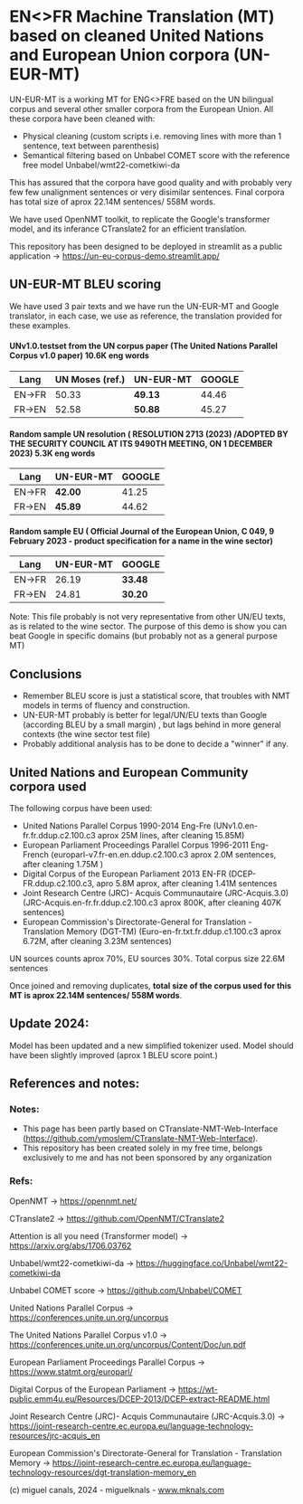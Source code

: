 # EN<>FR Machine Translation (MT) based on cleaned United Nations and European Union corpora (UN-EUR-MT)

UN-EUR-MT is a working MT for ENG<>FRE based on the UN bilingual corpus and several other smaller corpora from the European Union. All these corpora have been cleaned with:

- Physical cleaning (custom scripts i.e. removing lines with more than 1 sentence, text between parenthesis)
- Semantical filtering based on Unbabel COMET score with the reference free model Unbabel/wmt22-cometkiwi-da

This has assured that the corpora have good quality and with probably very few few unalignment sentences or very disimilar sentences. Final corpora has total size of aprox 22.14M sentences/ 558M words.

We have used OpenNMT toolkit, to replicate the Google's transformer model, and its inferance CTranslate2 for an efficient translation. 

This repository has been designed to be deployed in streamlit as a public application  -> https://un-eu-corpus-demo.streamlit.app/

## UN-EUR-MT BLEU scoring

We have used 3 pair texts and we have run the UN-EUR-MT and Google translator, in each case, we use as reference, the translation provided for these examples.

#### UNv1.0.testset from the UN corpus paper (The United Nations Parallel Corpus v1.0 paper) 10.6K eng words

Lang  | UN Moses (ref.)  |  UN-EUR-MT | GOOGLE
------------- | -------------| -------------| -------------
EN->FR  | 50.33| **49.13** | 44.46
FR->EN  | 52.58 | **50.88** | 45.27

#### Random sample UN resolution ( RESOLUTION 2713 (2023) /ADOPTED BY THE SECURITY COUNCIL AT ITS 9490TH MEETING, ON 1 DECEMBER 2023) 5.3K eng words
Lang  |   UN-EUR-MT | GOOGLE
------------- | -------------| -------------
EN->FR  | **42.00**| 41.25
FR->EN  |  **45.89** | 44.62

#### Random sample EU ( Official Journal of the European Union, C 049, 9 February 2023 -  product specification for a name in the wine sector)
Lang  |   UN-EUR-MT | GOOGLE
------------- | -------------| -------------
EN->FR  | 26.19|  **33.48**
FR->EN  |  24.81 | **30.20**

Note: This file probably is not very representative from other UN/EU texts, as is related to the wine sector. The purpose of this demo is show you can beat Google in specific domains (but probably not as a general purpose MT)

## Conclusions

- Remember BLEU score is just a statistical score, that troubles with NMT models in terms of fluency and construction.
- UN-EUR-MT probably is better for legal/UN/EU texts than Google (according BLEU by a small margin) , but lags behind in more general contexts (the wine sector test file)
- Probably additional analysis has to be done to decide a "winner" if any. 

## United Nations and European Community corpora used

The following corpus have been used:

- United Nations Parallel Corpus 1990-2014 Eng-Fre (UNv1.0.en-fr.fr.ddup.c2.100.c3 aprox 25M lines, after cleaning 15.85M) 
- European Parliament Proceedings Parallel Corpus 1996-2011 Eng-French (europarl-v7.fr-en.en.ddup.c2.100.c3 aprox 2.0M sentences, after cleaning 1.75M )
- Digital Corpus of the European Parliament 2013 EN-FR  (DCEP-FR.ddup.c2.100.c3, apro 5.8M  aprox, after cleaning 1.41M sentences
- Joint Research Centre (JRC)- Acquis Communautaire (JRC-Acquis.3.0) (JRC-Acquis.en-fr.fr.ddup.c2.100.c3 aprox 800K, after cleaning 407K sentences)
- European Commission's Directorate-General for Translation - Translation Memory (DGT-TM) (Euro-en-fr.txt.fr.ddup.c1.100.c3 aprox 6.72M, after cleaning 3.23M sentences) 

UN sources counts aprox 70%, EU sources 30%. Total corpus size 22.6M sentences

Once joined and removing duplicates, **total size of the corpus used for this MT is aprox 22.14M sentences/ 558M words**.

## Update 2024:

Model has been updated and a new simplified tokenizer used. Model should have
been slightly improved (aprox 1 BLEU score point.)

## References and notes:

### Notes:
- This page has been partly based on CTranslate-NMT-Web-Interface (https://github.com/ymoslem/CTranslate-NMT-Web-Interface).
- This repository has been created solely in my free time, belongs exclusively to me and has not been sponsored by any organization

### Refs:
OpenNMT -> https://opennmt.net/

CTranslate2 -> https://github.com/OpenNMT/CTranslate2

Attention is all you need (Transformer model) -> https://arxiv.org/abs/1706.03762

Unbabel/wmt22-cometkiwi-da -> https://huggingface.co/Unbabel/wmt22-cometkiwi-da

Unbabel COMET score -> https://github.com/Unbabel/COMET

United Nations Parallel Corpus -> https://conferences.unite.un.org/uncorpus

The United Nations Parallel Corpus v1.0 -> https://conferences.unite.un.org/uncorpus/Content/Doc/un.pdf

European Parliament Proceedings Parallel Corpus -> https://www.statmt.org/europarl/

Digital Corpus of the European Parliament -> https://wt-public.emm4u.eu/Resources/DCEP-2013/DCEP-extract-README.html

Joint Research Centre (JRC)- Acquis Communautaire (JRC-Acquis.3.0) -> https://joint-research-centre.ec.europa.eu/language-technology-resources/jrc-acquis_en

European Commission's Directorate-General for Translation - Translation Memory -> https://joint-research-centre.ec.europa.eu/language-technology-resources/dgt-translation-memory_en


(c) miguel canals, 2024 - miguelknals - www.mknals.com
